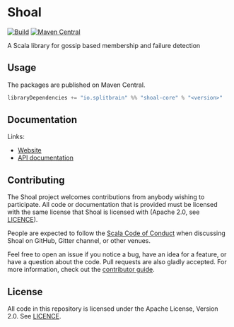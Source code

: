 # Shoal

[![Build](https://github.com/hugofirth/shoal/workflows/build/badge.svg?branch=main)](https://github.com/hugofirth/shoal/actions?query=branch%3Amain+workflow%3Abuild) [![Maven Central](https://maven-badges.herokuapp.com/maven-central/io.splitbrain/shoal-core_2.13/badge.svg)](https://maven-badges.herokuapp.com/maven-central/io.splitbrain/shoal-core_2.13)

A Scala library for gossip based membership and failure detection

## Usage

The packages are published on Maven Central.

```scala
libraryDependencies += "io.splitbrain" %% "shoal-core" % "<version>"
```

## Documentation

Links:

- [Website](https://splitbrain.io/shoal/)
- [API documentation](https://splitbrain.io/shoal/api/)

## Contributing

The Shoal project welcomes contributions from anybody wishing to participate.  All code or documentation that is provided must be licensed with the same license that Shoal is licensed with (Apache 2.0, see [LICENCE](./LICENSE.md)).

People are expected to follow the [Scala Code of Conduct](./CODE_OF_CONDUCT.md) when discussing Shoal on GitHub, Gitter channel, or other venues.

Feel free to open an issue if you notice a bug, have an idea for a feature, or have a question about the code. Pull requests are also gladly accepted. For more information, check out the [contributor guide](./CONTRIBUTING.md).

## License

All code in this repository is licensed under the Apache License, Version 2.0.  See [LICENCE](./LICENSE.md).
